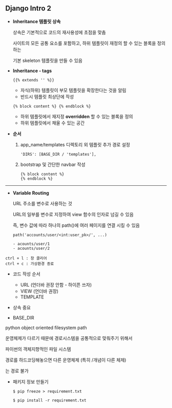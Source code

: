 ## Django Intro 2



- **Inheritance 템플릿 상속**

  상속은 기본적으로 코드의 재사용성에 초점을 맞춤

  사이트의 모든 공통 요소를 포함하고, 하위 템플릿이 재정의 할 수 있는 블록을 정의하는

  기본 skeleton 템플릿을 만들 수 있음

- **Inheritance - tags**

  ```django
  {{% extends '' %}}
  ```

  - 자식(하위) 템플릿이 부모 템플릿을 확장한다는 것을 알림
  - 반드시 템플릿 최상단에 작성

  ```django
  {% block content %} {% endblock %}
  ```

  - 하위 템플릿에서 재지정 **overridden** 할 수 있는 블록을 정의
  - 하위 템플릿에서 채울 수 있는 공간

- **순서**

  1. app_name/templates 디렉토리 외 템플릿 추가 경로 설정

     ```django
     'DIRS': [BASE_DIR / 'templates'],
     ```

  2. bootstrap 및 간단한 navbar 작성

     ```
     {% block content %}
     {% endblock %}
     ```

     

---



- **Variable Routing**

  URL 주소를 변수로 사용하는 것

  URL의 일부를 변수로 지정하여 view 함수의 인자로 넘길 수 있음

  즉, 변수 값에 따라 하나의 path()에 여러 페이지를 연결 시킬 수 있음

  ```django
  path('accounts/user/<int:user_pk>/', ...)
  
  - acounts/user/1    
  - acounts/user/2
  ```

  





```
ctrl + l : 창 클리어
ctrl + c : 가상환경 종료
```





- 코드 작성 순서
  - URL (언더바 권장 안함 - 하이픈 쓰자)
  - VIEW (언더바 권장)
  - TEMPLATE





- 상속 중요





- BASE_DIR

python object oriented filesystem path

운영체제가 다르기 때문에 경로시스템을 공통적으로 맞춰주기 위해서

파이썬의 객체지향적인 파일 시스템

경로를 하드코딩해놓으면 다른 운영체제 (특히 /개념이 다른 체제)

는 경로 불가



- 패키지 정보 만들기

  ```
  $ pip freeze > requirement.txt
  
  $ pip install -r requirement.txt
  ```

  